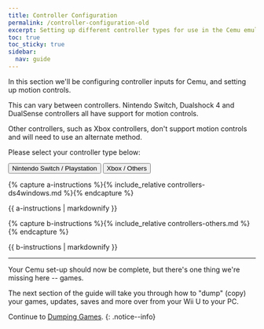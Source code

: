 ```yaml
---
title: Controller Configuration
permalink: /controller-configuration-old
excerpt: Setting up different controller types for use in the Cemu emulator.
toc: true
toc_sticky: true
sidebar:
  nav: guide
---
```


In this section we'll be configuring controller inputs for Cemu, and setting up motion controls.

This can vary between controllers. Nintendo Switch, Dualshock 4 and DualSense controllers all have support for motion controls.

Other controllers, such as Xbox controllers, don't support motion controls and will need to use an alternate method.

Please select your controller type below:

<button class="btn btn--large btn--info" id="abtn" onclick="showa()">Nintendo Switch / Playstation</button>
<button class="btn btn--large btn--info" id="bbtn" onclick="showb()">Xbox / Others</button>

{% capture a-instructions %}{% include_relative controllers-ds4windows.md %}{% endcapture %}
<div id="ainstr">{{ a-instructions | markdownify }}</div>

{% capture b-instructions %}{% include_relative controllers-others.md %}{% endcapture %}
<div id="binstr">{{ b-instructions | markdownify }}</div>

---

<script>
  var a = document.getElementById("ainstr");
  var abtn = document.getElementById("abtn");
  var aclr = "btn--primary"

  var b = document.getElementById("binstr");
  var bbtn = document.getElementById("bbtn");
  var bclr = "btn--primary"

  var toc0 = document.getElementById("toc0");
  var toc1 = document.getElementById("toc1");
  var toc2 = document.getElementById("toc2");
  var toc3 = document.getElementById("toc3");
  var toc4 = document.getElementById("toc4");
  var toc5 = document.getElementById("toc5");
  var toc6 = document.getElementById("toc6");
  var toc7 = document.getElementById("toc7");
  var toc8 = document.getElementById("toc8");

  var clr = "btn--info"

  a.style.display = "block";
  b.style.display = "none";

  abtn.classList.remove("btn--info");
  abtn.classList.add(aclr);

  toc4.style.display = "none";
  toc5.style.display = "none";
  toc6.style.display = "none";
  toc7.style.display = "none";
  toc8.style.display = "none";

  function showa() {
    a.style.display = "block";
    b.style.display = "none";

    toc0.style.display = "block";
    toc1.style.display = "block";
    toc2.style.display = "block";
    toc3.style.display = "block";
    toc4.style.display = "none";
    toc5.style.display = "none";
    toc6.style.display = "none";
    toc7.style.display = "none";
    toc8.style.display = "none";

    abtn.classList.remove(clr);
    bbtn.classList.add(clr);

    abtn.classList.add(aclr);
    bbtn.classList.remove(bclr);
  }

  function showb() {
    a.style.display = "none";
    b.style.display = "block";

    toc0.style.display = "none";
    toc1.style.display = "none";
    toc2.style.display = "none";
    toc3.style.display = "none";
    toc4.style.display = "block";
    toc5.style.display = "block";
    toc6.style.display = "block";
    toc7.style.display = "block";
    toc8.style.display = "block";

    abtn.classList.add(clr);
    bbtn.classList.remove(clr);

    abtn.classList.remove(aclr);
    bbtn.classList.add(bclr);
  }
</script>

Your Cemu set-up should now be complete, but there's one thing we're missing here -- games.

The next section of the guide will take you through how to "dump" (copy) your games, updates, saves and more over from your Wii U to your PC.

Continue to [Dumping Games](dumping-games).
{: .notice--info}
